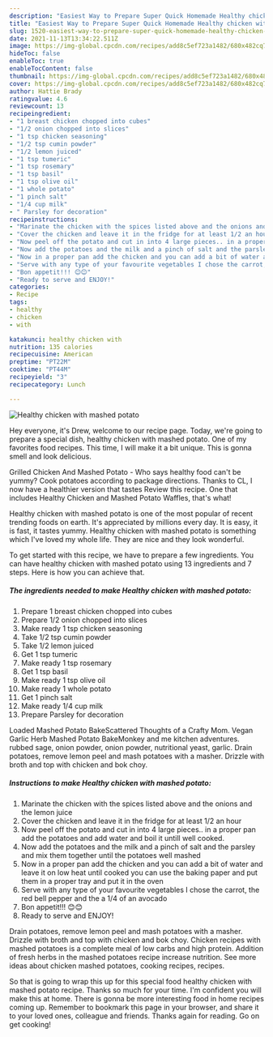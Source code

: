 ```yaml
---
description: "Easiest Way to Prepare Super Quick Homemade Healthy chicken with mashed potato"
title: "Easiest Way to Prepare Super Quick Homemade Healthy chicken with mashed potato"
slug: 1520-easiest-way-to-prepare-super-quick-homemade-healthy-chicken-with-mashed-potato
date: 2021-11-13T13:34:22.511Z
image: https://img-global.cpcdn.com/recipes/add8c5ef723a1482/680x482cq70/healthy-chicken-with-mashed-potato-recipe-main-photo.jpg
hideToc: false
enableToc: true
enableTocContent: false
thumbnail: https://img-global.cpcdn.com/recipes/add8c5ef723a1482/680x482cq70/healthy-chicken-with-mashed-potato-recipe-main-photo.jpg
cover: https://img-global.cpcdn.com/recipes/add8c5ef723a1482/680x482cq70/healthy-chicken-with-mashed-potato-recipe-main-photo.jpg
author: Hattie Brady
ratingvalue: 4.6
reviewcount: 13
recipeingredient:
- "1 breast chicken chopped into cubes"
- "1/2 onion chopped into slices"
- "1 tsp chicken seasoning"
- "1/2 tsp cumin powder"
- "1/2 lemon juiced"
- "1 tsp tumeric"
- "1 tsp rosemary"
- "1 tsp basil"
- "1 tsp olive oil"
- "1 whole potato"
- "1 pinch salt"
- "1/4 cup milk"
- " Parsley for decoration"
recipeinstructions:
- "Marinate the chicken with the spices listed above and the onions and the lemon juice"
- "Cover the chicken and leave it in the fridge for at least 1/2 an hour"
- "Now peel off the potato and cut in into 4 large pieces.. in a proper pan add the potatoes and add water and boil it untill well cooked."
- "Now add the potatoes and the milk and a pinch of salt and the parsley and mix them together until the potatoes well mashed"
- "Now in a proper pan add the chicken and you can add a bit of water and leave it on low heat until cooked you can use the baking paper and put them in a proper tray and put it in the oven"
- "Serve with any type of your favourite vegetables I chose the carrot, the red bell pepper and the a 1/4 of an avocado"
- "Bon appetit!!! 😊😊"
- "Ready to serve and ENJOY!"
categories:
- Recipe
tags:
- healthy
- chicken
- with

katakunci: healthy chicken with 
nutrition: 135 calories
recipecuisine: American
preptime: "PT22M"
cooktime: "PT44M"
recipeyield: "3"
recipecategory: Lunch

---
```



![Healthy chicken with mashed potato](https://img-global.cpcdn.com/recipes/add8c5ef723a1482/680x482cq70/healthy-chicken-with-mashed-potato-recipe-main-photo.jpg)

Hey everyone, it's Drew, welcome to our recipe page. Today, we're going to prepare a special dish, healthy chicken with mashed potato. One of my favorites food recipes. This time, I will make it a bit unique. This is gonna smell and look delicious.

Grilled Chicken And Mashed Potato - Who says healthy food can&#39;t be yummy? Cook potatoes according to package directions. Thanks to CL, I now have a healthier version that tastes Review this recipe. One that includes Healthy Chicken and Mashed Potato Waffles, that&#39;s what!

Healthy chicken with mashed potato is one of the most popular of recent trending foods on earth. It's appreciated by millions every day. It is easy, it is fast, it tastes yummy. Healthy chicken with mashed potato is something which I've loved my whole life. They are nice and they look wonderful.


To get started with this recipe, we have to prepare a few ingredients. You can have healthy chicken with mashed potato using 13 ingredients and 7 steps. Here is how you can achieve that.

<!--inarticleads1-->

##### The ingredients needed to make Healthy chicken with mashed potato:

1. Prepare 1 breast chicken chopped into cubes
1. Prepare 1/2 onion chopped into slices
1. Make ready 1 tsp chicken seasoning
1. Take 1/2 tsp cumin powder
1. Take 1/2 lemon juiced
1. Get 1 tsp tumeric
1. Make ready 1 tsp rosemary
1. Get 1 tsp basil
1. Make ready 1 tsp olive oil
1. Make ready 1 whole potato
1. Get 1 pinch salt
1. Make ready 1/4 cup milk
1. Prepare  Parsley for decoration


Loaded Mashed Potato BakeScattered Thoughts of a Crafty Mom. Vegan Garlic Herb Mashed Potato BakeMonkey and me kitchen adventures. rubbed sage, onion powder, onion powder, nutritional yeast, garlic. Drain potatoes, remove lemon peel and mash potatoes with a masher. Drizzle with broth and top with chicken and bok choy. 

<!--inarticleads2-->

##### Instructions to make Healthy chicken with mashed potato:

1. Marinate the chicken with the spices listed above and the onions and the lemon juice
1. Cover the chicken and leave it in the fridge for at least 1/2 an hour
1. Now peel off the potato and cut in into 4 large pieces.. in a proper pan add the potatoes and add water and boil it untill well cooked.
1. Now add the potatoes and the milk and a pinch of salt and the parsley and mix them together until the potatoes well mashed
1. Now in a proper pan add the chicken and you can add a bit of water and leave it on low heat until cooked you can use the baking paper and put them in a proper tray and put it in the oven
1. Serve with any type of your favourite vegetables I chose the carrot, the red bell pepper and the a 1/4 of an avocado
1. Bon appetit!!! 😊😊
1. Ready to serve and ENJOY!

Drain potatoes, remove lemon peel and mash potatoes with a masher. Drizzle with broth and top with chicken and bok choy. Chicken recipes with mashed potatoes is a complete meal of low carbs and high protein. Addition of fresh herbs in the mashed potatoes recipe increase nutrition. See more ideas about chicken mashed potatoes, cooking recipes, recipes. 

So that is going to wrap this up for this special food healthy chicken with mashed potato recipe. Thanks so much for your time. I'm confident you will make this at home. There is gonna be more interesting food in home recipes coming up. Remember to bookmark this page in your browser, and share it to your loved ones, colleague and friends. Thanks again for reading. Go on get cooking!
